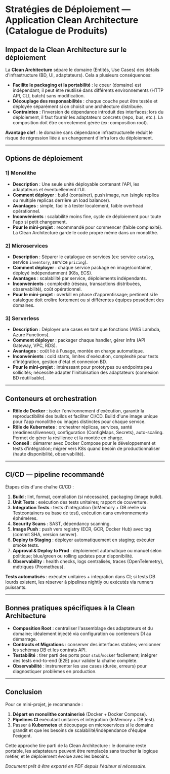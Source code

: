 # Stratégies de Déploiement — Application Clean Architecture (Catalogue de Produits)

## Impact de la Clean Architecture sur le déploiement

La **Clean Architecture** sépare le domaine (Entités, Use Cases) des détails d'infrastructure (BD, UI, adaptateurs). Cela a plusieurs conséquences:

* **Facilite le packaging et la portabilité** : le coeur (domaine) est indépendant; il peut être réutilisé dans différents environnements (HTTP API, CLI, batch) sans modification.
* **Découplage des responsabilités** : chaque couche peut être testée et déployée séparément si on choisit une architecture distribuée.
* **Contraintes** : l’inversion de dépendance introduit des interfaces; lors du déploiement, il faut fournir les adaptateurs concrets (repo, bus, etc.). La composition doit être correctement gérée (ex: composition root).

**Avantage clef** : le domaine sans dépendance infrastructurelle réduit le risque de régression liée à un changement d'infra lors du déploiement.

---

## Options de déploiement

### 1) Monolithe

* **Description** : Une seule unité déployable contenant l'API, les adaptateurs et éventuellement l'UI.
* **Comment déployer** : build (container), push image, run (single replica ou multiple replicas derrière un load balancer).
* **Avantages** : simple, facile à tester localement, faible overhead opérationnel.
* **Inconvénients** : scalabilité moins fine, cycle de déploiement pour toute l'app si petit changement.
* **Pour le mini-projet** : recommandé pour commencer (faible complexité). La Clean Architecture garde le code propre même dans un monolithe.

### 2) Microservices

* **Description** : Séparer le catalogue en services (ex: service `catalog`, service `inventory`, service `pricing`).
* **Comment déployer** : chaque service packagé en image/container, déployé indépendamment (K8s, ECS).
* **Avantages** : scalabilité par service, déploiements indépendants.
* **Inconvénients** : complexité (réseau, transactions distribuées, observabilité), coût opérationnel.
* **Pour le mini-projet** : overkill en phase d'apprentissage; pertinent si le catalogue doit croître fortement ou si différentes équipes possèdent des domaines.

### 3) Serverless

* **Description** : Déployer use cases en tant que fonctions (AWS Lambda, Azure Functions).
* **Comment déployer** : packager chaque handler, gérer infra (API Gateway, VPC, RDS).
* **Avantages** : coût lié à l'usage, montée en charge automatique.
* **Inconvénients** : cold starts, limites d'exécution, complexité pour tests d'intégration, gestion d'état et connexion BD.
* **Pour le mini-projet** : intéressant pour prototypes ou endpoints peu sollicités; nécessite adapter l'initialisation des adaptateurs (connexion BD réutilisable).

---

## Conteneurs et orchestration

* **Rôle de Docker** : isoler l'environnement d'exécution, garantir la reproductibilité des builds et faciliter CI/CD. Build d'une image unique pour l'app monolithe ou images distinctes pour chaque service.
* **Rôle de Kubernetes** : orchestrer réplicas, services, santé (readiness/liveness), configuration (ConfigMaps, Secrets), auto-scaling. Permet de gérer la résilience et la montée en charge.
* **Conseil** : démarrer avec Docker Compose pour le développement et tests d'intégration; migrer vers K8s quand besoin de productionnaliser (haute disponibilité, observabilité).

---

## CI/CD — pipeline recommandé

Étapes clés d'une chaîne CI/CD :

1. **Build** : lint, format, compilation (si nécessaire), packaging (image build).
2. **Unit Tests** : exécution des tests unitaires; rapport de couverture.
3. **Integration Tests** : tests d'intégration (InMemory + DB réelle via Testcontainers ou base de test), exécution dans environnements éphémères.
4. **Security Scans** : SAST, dépendancy scanning.
5. **Image Push** : push vers registry (ECR, GCR, Docker Hub) avec tag (commit SHA, version semver).
6. **Deploy to Staging** : déployer automatiquement en staging; exécuter smoke tests.
7. **Approval & Deploy to Prod** : déploiement automatique ou manuel selon politique; blue/green ou rolling updates pour disponibilité.
8. **Observability** : health checks, logs centralisés, traces (OpenTelemetry), métriques (Prometheus).

**Tests automatisés** : exécuter unitaires + integration dans CI; si tests DB lourds existent, les réserver à pipelines nightly ou exécutés via runners puissants.

---

## Bonnes pratiques spécifiques à la Clean Architecture

* **Composition Root** : centraliser l'assemblage des adaptateurs et du domaine; idéalement injecté via configuration ou conteneurs DI au démarrage.
* **Contracts et Migrations** : conserver des interfaces stables; versionner les schémas DB et les contrats API.
* **Testabilité** : tirer parti des ports pour `stub`/`mock`er facilement; intégrer des tests end-to-end (E2E) pour valider la chaîne complète.
* **Observabilité** : instrumenter les use cases (durée, erreurs) pour diagnostiquer problèmes en production.

---

## Conclusion

Pour ce mini-projet, je recommande :

1. **Départ en monolithe containerisé** (Docker + Docker Compose).
2. **Pipelines CI** exécutant unitaires et intégration (InMemory + DB test).
3. Passer à **Kubernetes** et découpage en microservices si le domaine grandit et que les besoins de scalabilité/indépendance d'équipe l'exigent.

Cette approche tire parti de la Clean Architecture : le domaine reste portable, les adaptateurs peuvent être remplacés sans toucher la logique métier, et le déploiement évolue avec les besoins.

*Document prêt à être exporté en PDF depuis l'éditeur si nécessaire.*

